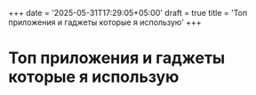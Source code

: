 +++
date = '2025-05-31T17:29:05+05:00'
draft = true
title = 'Топ приложения и гаджеты которые я использую'
+++

# Топ приложения и гаджеты которые я использую